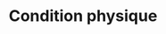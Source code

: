 ---
title: Condition physique
longTitle: 'Condition physique'
tags:
- gccommon
french:
- "[[Fitness]]"
---